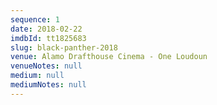 ```yaml
---
sequence: 1
date: 2018-02-22
imdbId: tt1825683
slug: black-panther-2018
venue: Alamo Drafthouse Cinema - One Loudoun
venueNotes: null
medium: null
mediumNotes: null
---
```


